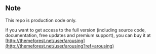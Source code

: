 ## Note 
This repo is production code only.

If you want to get access to the full version (including source code, documentation, free updates and premium support), you can buy it at [http://themeforest.net/user/arousing](http://themeforest.net/user/arousing?ref=arousing)

